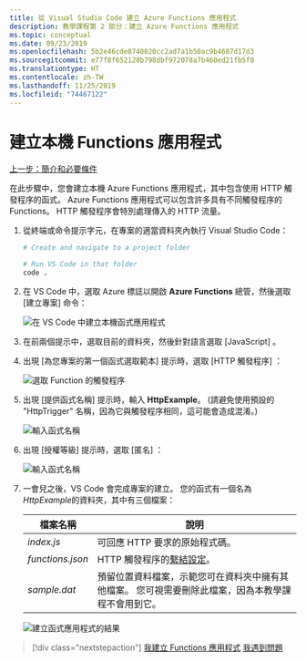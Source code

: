 ```yaml
---
title: 從 Visual Studio Code 建立 Azure Functions 應用程式
description: 教學課程第 2 部分：建立 Azure Functions 應用程式
ms.topic: conceptual
ms.date: 09/23/2019
ms.openlocfilehash: 5b2e46cde8740020cc2ad7a1b50ac9b4687d17d3
ms.sourcegitcommit: e77f8f652128b798dbf972078a7b460ed21fb5f8
ms.translationtype: HT
ms.contentlocale: zh-TW
ms.lasthandoff: 11/25/2019
ms.locfileid: "74467122"
---
```

# <a name="create-the-local-functions-app"></a>建立本機 Functions 應用程式

[上一步：簡介和必要條件](tutorial-vscode-serverless-node-01.md)

在此步驟中，您會建立本機 Azure Functions 應用程式，其中包含使用 HTTP 觸發程序的函式。 Azure Functions 應用程式可以包含許多具有不同觸發程序的 Functions。 HTTP 觸發程序會特別處理傳入的 HTTP 流量。

1. 從終端或命令提示字元，在專案的適當資料夾內執行 Visual Studio Code：

    ```bash
    # Create and navigate to a project folder

    # Run VS Code in that folder
    code .
    ```

1. 在 VS Code 中，選取 Azure 標誌以開啟 **Azure Functions** 總管，然後選取 [建立專案]  命令：

    ![在 VS Code 中建立本機函式應用程式](media/functions-extension/create-function-app-project.png)

1. 在前兩個提示中，選取目前的資料夾，然後針對語言選取 [JavaScript]  。

1. 出現 [為您專案的第一個函式選取範本]  提示時，選取 [HTTP 觸發程序]  ：

    ![選取 Function 的觸發程序](media/functions-extension/create-function-choose-template.png)

1. 出現 [提供函式名稱]  提示時，輸入 **HttpExample**。 (請避免使用預設的 "HttpTrigger" 名稱，因為它與觸發程序相同，這可能會造成混淆。)

    ![輸入函式名稱](media/functions-extension/create-function-name.png)

1. 出現 [授權等級]  提示時，選取 [匿名]  ：

    ![輸入函式名稱](media/functions-extension/create-function-anonymous-auth.png)

1. 一會兒之後，VS Code 會完成專案的建立。 您的函式有一個名為 *HttpExample*的資料夾，其中有三個檔案：

    | 檔案名稱 | 說明 |
    | --- | --- |
    | *index.js* |  可回應 HTTP 要求的原始程式碼。 |
    | *functions.json* | HTTP 觸發程序的[繫結設定](/azure/azure-functions/functions-triggers-bindings)。 |
    | *sample.dat* | 預留位置資料檔案，示範您可在資料夾中擁有其他檔案。 您可視需要刪除此檔案，因為本教學課程不會用到它。 |

    ![建立函式應用程式的結果](media/functions-extension/create-function-app-results.png)

> [!div class="nextstepaction"]
> [我建立 Functions 應用程式](tutorial-vscode-serverless-node-03.md) [我遇到問題](https://www.research.net/r/PWZWZ52?tutorial=node-deployment-azurefunctions&step=create-app)
